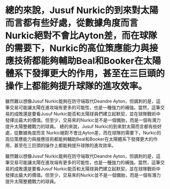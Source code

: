 #  總的來說，Jusuf Nurkic的到來對太陽而言都有些好處，從數據角度而言 Nurkic絕對不會比Ayton差，而在球隊的需要下，Nurkic的高位策應能力與接應技術都能夠輔助Beal和Booker在太陽體系下發揮更大的作用，甚至在三巨頭的操作上都能夠提升球隊的進攻效率。

 雖然難以想像Jusuf Nurkic能夠在防守端取代Deandre Ayton，但諷刺的是，這筆交易可能讓太陽在進攻端有更多的可能性，也是一種強力的補強。當然，這筆交易的成敗還是要看Jusuf Nurkic能否和太陽球員們建立起默契，並在球隊戰術中發揮出最大的價值。但至少，交易來的Nurkic並不是一個備胎，而是一個有潛力提升太陽整體戰力的球員。 
  總的來說，Jusuf Nurkic的到來對太陽而言都有些好處，從數據角度而言 Nurkic絕對不會比Ayton差，而在球隊的需要下，Nurkic的高位策應能力與接應技術都能夠輔助Beal和Booker在太陽體系下發揮更大的作用，甚至在三巨頭的操作上都能夠提升球隊的進攻效率。

 雖然難以想像Jusuf Nurkic能夠在防守端取代Deandre Ayton，但諷刺的是，這筆交易可能讓太陽在進攻端有更多的可能性，也是一種強力的補強。當然，這筆交易的成敗還是要看Jusuf Nurkic能否和太陽球員們建立起默契，並在球隊戰術中發揮出最大的價值。但至少，交易來的Nurkic並不是一個備胎，而是一個有潛力提升太陽整體戰力的球員。